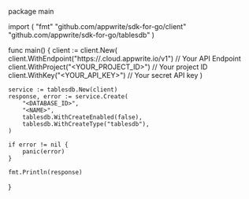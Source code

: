 package main

import (
    "fmt"
    "github.com/appwrite/sdk-for-go/client"
    "github.com/appwrite/sdk-for-go/tablesdb"
)

func main() {
    client := client.New(
        client.WithEndpoint("https://<REGION>.cloud.appwrite.io/v1") // Your API Endpoint
        client.WithProject("<YOUR_PROJECT_ID>") // Your project ID
        client.WithKey("<YOUR_API_KEY>") // Your secret API key
    )

    service := tablesdb.New(client)
    response, error := service.Create(
        "<DATABASE_ID>",
        "<NAME>",
        tablesdb.WithCreateEnabled(false),
        tablesdb.WithCreateType("tablesdb"),
    )

    if error != nil {
        panic(error)
    }

    fmt.Println(response)
}
